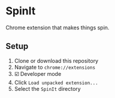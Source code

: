 # SpinIt
Chrome extension that makes things spin.

## Setup
1. Clone or download this repository
2. Navigate to `chrome://extensions`
3. ☑️ Developer mode
4. Click `Load unpacked extension...`
5. Select the `SpinIt` directory
